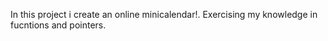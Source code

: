 In this project i create an online minicalendar!. Exercising my knowledge in fucntions and pointers.
